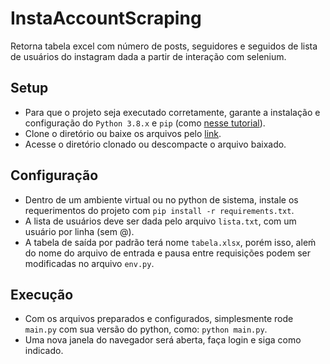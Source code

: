 # InstaAccountScraping
Retorna tabela excel com número de posts, seguidores e seguidos de lista de usuários do instagram dada a partir de interação com selenium.

## Setup
* Para que o projeto seja executado corretamente, garante a instalação e configuração do `Python 3.8.x` e `pip` (como [nesse tutorial](https://python.org.br/instalacao-windows/)).
* Clone o diretório ou baixe os arquivos pelo [link](https://github.com/Ocramoi/InstaAccountScraping/releases/download/v0.1/release_0_1.zip).
* Acesse o diretório clonado ou descompacte o arquivo baixado.

## Configuração
* Dentro de um ambiente virtual ou no python de sistema, instale os requerimentos do projeto com `pip install -r requirements.txt`. 
* A lista de usuários deve ser dada pelo arquivo `lista.txt`, com um usuário por linha (sem @).
* A tabela de saída por padrão terá nome `tabela.xlsx`, porém isso, aleḿ do nome do arquivo de entrada e pausa entre requisições podem ser modificadas no arquivo `env.py`.

## Execução 
* Com os arquivos preparados e configurados, simplesmente rode `main.py` com sua versão do python, como: `python main.py`.
* Uma nova janela do navegador será aberta, faça login e siga como indicado.
